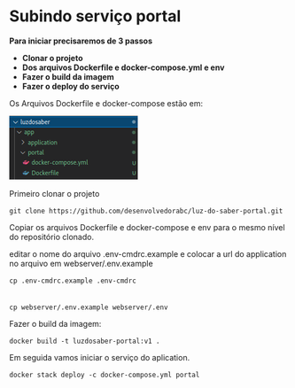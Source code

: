 # Subindo serviço portal 

**Para iniciar precisaremos de 3 passos**
- **Clonar o projeto**
- **Dos arquivos Dockerfile e docker-compose.yml e env**
- **Fazer o build da imagem**
- **Fazer o deploy do serviço**

Os Arquivos Dockerfile e docker-compose estão em:

![tree-app](imagens/portal-tree.png)

Primeiro clonar o projeto
```
git clone https://github.com/desenvolvedorabc/luz-do-saber-portal.git

```

Copiar os arquivos Dockerfile e docker-compose e env para o mesmo nível do repositório clonado.

editar o nome do arquivo .env-cmdrc.example e colocar a url do application no arquivo em webserver/.env.example

```
cp .env-cmdrc.example .env-cmdrc


cp webserver/.env.example webserver/.env
```
Fazer o build da imagem:

```
docker build -t luzdosaber-portal:v1 .
```


Em seguida vamos iniciar o serviço do aplication.
```
docker stack deploy -c docker-compose.yml portal
```

